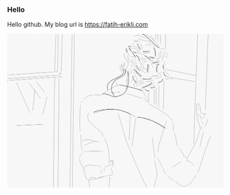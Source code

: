 ### Hello

Hello github. My blog url is https://fatih-erikli.com

<img alt="drawing" src="https://github.com/fatih-erikli/sketchbook/raw/main/drawing.png" />
